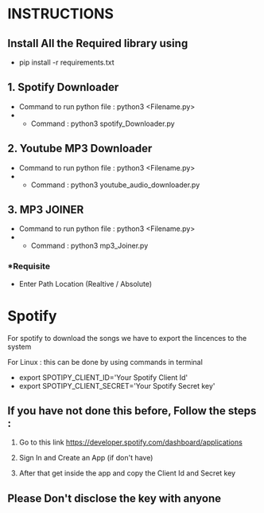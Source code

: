 # INSTRUCTIONS


## Install All the Required library using
- pip install -r requirements.txt

## 1. Spotify Downloader

- Command to run python file : python3 <Filename.py>
- - Command : python3 spotify_Downloader.py


## 2. Youtube MP3 Downloader

- Command to run python file : python3 <Filename.py>
- - Command : python3 youtube_audio_downloader.py

## 3. MP3 JOINER

- Command to run python file : python3 <Filename.py>
- - Command : python3 mp3_Joiner.py

### *Requisite
- Enter Path Location (Realtive / Absolute)


#
# Spotify

For spotify to download the songs 
we have to export the lincences to the system

For Linux :
this can be done by using commands in terminal

- export SPOTIPY_CLIENT_ID='Your Spotify Client Id'
- export SPOTIPY_CLIENT_SECRET='Your Spotify Secret key'


## If you have not done this before, Follow the steps :

1. Go to this link 
https://developer.spotify.com/dashboard/applications

2. Sign In and Create an App (if don't have)

3. After that get inside the app and copy the Client Id and Secret key

## Please Don't disclose the key with anyone



